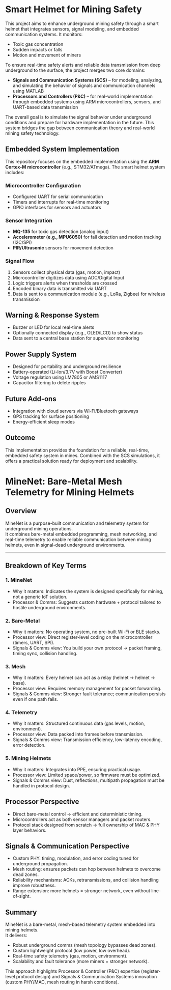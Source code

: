 # Smart Helmet for Mining Safety 

This project aims to enhance underground mining safety through a smart helmet that integrates sensors, signal modeling, and embedded communication systems. It monitors:

- Toxic gas concentration  
- Sudden impacts or falls  
- Motion and movement of miners

To ensure real-time safety alerts and reliable data transmission from deep underground to the surface, the project merges two core domains:

- **Signals and Communication Systems (SCS)** – for modeling, analyzing, and simulating the behavior of signals and communication channels using MATLAB
- **Processors and Controllers (P&C)** – for real-world implementation through embedded systems using ARM microcontrollers, sensors, and UART-based data transmission

The overall goal is to simulate the signal behavior under underground conditions and prepare for hardware implementation in the future. This system bridges the gap between communication theory and real-world mining safety technology.

## Embedded System Implementation
This repository focuses on the embedded implementation using the **ARM Cortex-M microcontroller** (e.g., STM32/ATmega). The smart helmet system includes:

### Microcontroller Configuration
- Configured UART for serial communication
- Timers and interrupts for real-time monitoring
- GPIO interfaces for sensors and actuators

### Sensor Integration
- **MQ-135** for toxic gas detection (analog input)
- **Accelerometer (e.g., MPU6050)** for fall detection and motion tracking (I2C/SPI)
- **PIR/Ultrasonic** sensors for movement detection

### Signal Flow
1. Sensors collect physical data (gas, motion, impact)
2. Microcontroller digitizes data using ADC/Digital Input
3. Logic triggers alerts when thresholds are crossed
4. Encoded binary data is transmitted via UART
5. Data is sent to a communication module (e.g., LoRa, Zigbee) for wireless transmission

## Warning & Response System
- Buzzer or LED for local real-time alerts
- Optionally connected display (e.g., OLED/LCD) to show status
- Data sent to a central base station for supervisor monitoring

## Power Supply System
- Designed for portability and underground resilience
- Battery-operated (Li-Ion/3.7V with Boost Converter)
- Voltage regulation using LM7805 or AMS1117
- Capacitor filtering to delete ripples

## Future Add-ons
- Integration  with cloud servers via Wi-Fi/Bluetooth gateways
- GPS tracking for surface positioning
- Energy-efficient sleep modes

## Outcome
This implementation provides the foundation for a reliable, real-time, embedded safety system in mines. Combined with the SCS simulations, it offers a practical solution ready for deployment and scalability.

# MineNet: Bare-Metal Mesh Telemetry for Mining Helmets

## Overview
MineNet is a purpose-built communication and telemetry system for underground mining operations.  
It combines bare-metal embedded programming, mesh networking, and real-time telemetry to enable reliable communication between mining helmets, even in signal-dead underground environments.

---

## Breakdown of Key Terms

### 1. MineNet
- Why it matters: Indicates the system is designed specifically for mining, not a generic IoT solution.  
- Processor & Comms: Suggests custom hardware + protocol tailored to hostile underground environments.

### 2. Bare-Metal
- Why it matters: No operating system, no pre-built Wi-Fi or BLE stacks.  
- Processor view: Direct register-level coding on the microcontroller (timers, UART, SPI).  
- Signals & Comms view: You build your own protocol → packet framing, timing sync, collision handling.

### 3. Mesh
- Why it matters: Every helmet can act as a relay (helmet → helmet → base).  
- Processor view: Requires memory management for packet forwarding.  
- Signals & Comms view: Stronger fault tolerance; communication persists even if one path fails.

### 4. Telemetry
- Why it matters: Structured continuous data (gas levels, motion, environment).  
- Processor view: Data packed into frames before transmission.  
- Signals & Comms view: Transmission efficiency, low-latency encoding, error detection.

### 5. Mining Helmets
- Why it matters: Integrates into PPE, ensuring practical usage.  
- Processor view: Limited space/power, so firmware must be optimized.  
- Signals & Comms view: Dust, reflections, multipath propagation must be handled in protocol design.


## Processor Perspective
- Direct bare-metal control → efficient and deterministic timing.
- Microcontrollers act as both sensor managers and packet routers.
- Protocol stack designed from scratch → full ownership of MAC & PHY layer behaviors.

## Signals & Communication Perspective
- Custom PHY: timing, modulation, and error coding tuned for underground propagation.  
- Mesh routing: ensures packets can hop between helmets to overcome dead zones.  
- Reliability mechanisms: ACKs, retransmissions, and collision handling improve robustness.  
- Range extension: more helmets = stronger network, even without line-of-sight.


## Summary
MineNet is a bare-metal, mesh-based telemetry system embedded into mining helmets.  
It delivers:
- Robust underground comms (mesh topology bypasses dead zones).  
- Custom lightweight protocol (low power, low overhead).  
- Real-time safety telemetry (gas, motion, environment).  
- Scalability and fault tolerance (more miners = stronger network).  

This approach highlights Processor & Controller (P&C) expertise (register-level protocol design) and Signals & Communication Systems innovation (custom PHY/MAC, mesh routing in harsh conditions).

